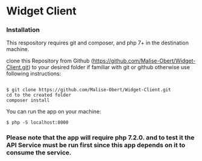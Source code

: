 # Widget Client

### Installation

This respository requires git and composer, and php 7+ in the destination machine.

clone this Repository from Github (https://github.com/Malise-Obert/Widget-Client.git) to your desired folder if familiar with git or github otherwise use following instructions:

```

$ git clone https://github.com/Malise-Obert/Widget-Client.git
cd to the created folder
composer install
```

You can run the app on your machine:

```
$ php -S localhost:8000
```

### Please note that the app will require php 7.2.0. and to test it the API Service must be run first since this app depends on it to consume the service.

